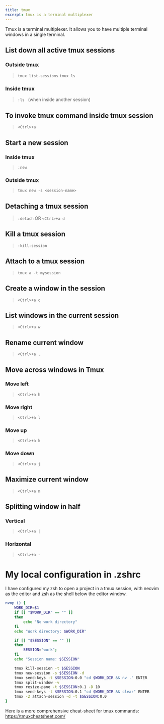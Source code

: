 ```yaml
---
title: tmux
excerpt: tmux is a terminal multiplexer
---
```


Tmux is a terminal multiplexer. It allows you to have multiple terminal windows in a single terminal.

## List down all active tmux sessions
### Outside tmux
> `tmux list-sessions`
> `tmux ls`

### Inside tmux
> `:ls ` (when inside another session)

## To invoke tmux command inside tmux session
> `<Ctrl>+a` 

## Start a new session
### Inside tmux
> `:new`

### Outside tmux
> `tmux new -s <session-name>`

## Detaching a tmux session 
> `:detach` OR `<Ctrl>+a d`

## Kill a tmux session
> `:kill-session`

## Attach to a tmux session
> `tmux a -t mysession`

## Create a window in the session 
> `<Ctrl>+a c `

## List windows in the current session 
> `<Ctrl>+a w`

## Rename current window
> `<Ctrl>+a ,`

## Move across windows in Tmux
### Move left
> `<Ctrl>+a h`

### Move right
> `<Ctrl>+a l`

### Move up
> `<Ctrl>+a k`

### Move down
> `<Ctrl>+a j`

## Maximize current window 
> `<Ctrl>+a m`

## Splitting window in half
### Vertical
> `<Ctrl>+a |`

### Horizontal
> `<Ctrl>+a -`


# My local configuration in .zshrc
I have configured my zsh to open a project in a tmux session, with neovim as the editor
and zsh as the shell below the editor window.
```zsh
nvop () {
    WORK_DIR=$1
    if [[ "$WORK_DIR" == "" ]]
    then
        echo "No work directory"
    fi
    echo "Work directory: $WORK_DIR"

    if [[ "$SESSION" == "" ]]
    then
        SESSION="work";
    fi
    echo "Session name: $SESSION"

    tmux kill-session -t $SESSION 
    tmux new-session -s $SESSION -d 
    tmux send-keys -t $SESSION:0.0 "cd $WORK_DIR && nv ." ENTER
    tmux split-window -v
    tmux resize-pane -t $SESSION:0.1 -D 10
    tmux send-keys -t $SESSION:0.1 "cd $WORK_DIR && clear" ENTER
    tmux -2 attach-session -d -t $SESSION:0.0 
}
```

Here is a more comprehensive cheat-sheet for tmux commands: https://tmuxcheatsheet.com/ 


